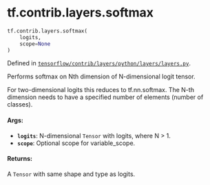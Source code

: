 <div itemscope itemtype="http://developers.google.com/ReferenceObject">
<meta itemprop="name" content="tf.contrib.layers.softmax" />
<meta itemprop="path" content="Stable" />
</div>

# tf.contrib.layers.softmax

``` python
tf.contrib.layers.softmax(
    logits,
    scope=None
)
```



Defined in [`tensorflow/contrib/layers/python/layers/layers.py`](/code/stable/tensorflow/contrib/layers/python/layers/layers.py).

Performs softmax on Nth dimension of N-dimensional logit tensor.

For two-dimensional logits this reduces to tf.nn.softmax. The N-th dimension
needs to have a specified number of elements (number of classes).

#### Args:

* <b>`logits`</b>: N-dimensional `Tensor` with logits, where N > 1.
* <b>`scope`</b>: Optional scope for variable_scope.


#### Returns:

A `Tensor` with same shape and type as logits.